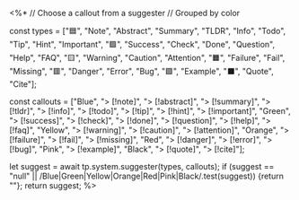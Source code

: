<%*
// Choose a callout from a suggester
// Grouped by color

const types = ["🟦", "Note", "Abstract", "Summary", "TLDR", "Info", "Todo", "Tip", "Hint", "Important", "🟩", "Success", "Check", "Done", "Question", "Help", "FAQ", "🟨", "Warning", "Caution", "Attention", "🟧", "Failure", "Fail", "Missing", "🟥", "Danger", "Error", "Bug", "🟪", "Example", "⬛️", "Quote", "Cite"];

const callouts = ["Blue", "> [!note]", "> [!abstract]", "> [!summary]", "> [!tldr]", "> [!info]", "> [!todo]", "> [!tip]", "> [!hint]", "> [!important]", "Green", "> [!success]", "> [!check]", "> [!done]", "> [!question]", "> [!help]", "> [!faq]", "Yellow", "> [!warning]", "> [!caution]", "> [!attention]", "Orange", "> [!failure]", "> [!fail]", "> [!missing]", "Red", "> [!danger]", "> [!error]", "> [!bug]", "Pink", "> [!example]", "Black", "> [!quote]", "> [!cite]"];

let suggest = await tp.system.suggester(types, callouts);
if (suggest == "null" || /Blue|Green|Yellow|Orange|Red|Pink|Black/.test(suggest)) {return ""};
return suggest;
%>
